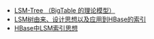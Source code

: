 
* [LSM-Tree （BigTable 的理论模型）](http://www.cnblogs.com/raymondshiquan/archive/2011/06/04/2072630.html)
* [LSM树由来、设计思想以及应用到HBase的索引](https://blog.csdn.net/qq_22027637/article/details/78779098)
* [HBase中LSM索引思想](https://blog.csdn.net/nuisthou/article/details/49250435)




